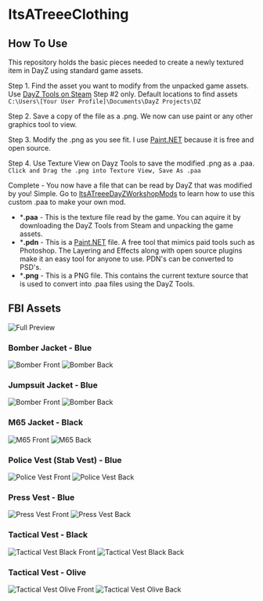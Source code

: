 # ItsATreeeClothing

## How To Use

This repository holds the basic pieces needed to create a newly textured item in DayZ using standard game assets. 

Step 1. Find the asset you want to modify from the unpacked game assets. Use [DayZ Tools on Steam](https://community.bistudio.com/wiki/DayZ:Modding_Basics#Setup) Step #2 only. Default locations to find assets `C:\Users\[Your User Profile]\Documents\DayZ Projects\DZ`

Step 2. Save a copy of the file as a .png. We now can use paint or any other graphics tool to view.

Step 3. Modify the .png as you see fit. I use [Paint.NET](https://www.getpaint.net/) because it is free and open source.

Step 4. Use Texture View on Dayz Tools to save the modified .png as a .paa. `Click and Drag the .png into Texture View, Save As .paa`

Complete - You now have a file that can be read by DayZ that was modified by you! Simple. Go to [ItsATreeeDayZWorkshopMods](https://github.com/Treee/ItsATreeeDayZWorkshopMods) to learn how to use this custom .paa to make your own mod.

- ***.paa** - This is the texture file read by the game. You can aquire it by downloading the DayZ Tools from Steam and unpacking the game assets.
- ***.pdn** - This is a [Paint.NET](https://www.getpaint.net/) file. A free tool that mimics paid tools such as Photoshop. The Layering and Effects along with open source plugins make it an easy tool for anyone to use. PDN's can be converted to PSD's.
- ***.png** - This is a PNG file. This contains the current texture source that is used to convert into .paa files using the DayZ Tools.

## FBI Assets

![Full Preview](./src/fbi/preview_image.png)

### Bomber Jacket - Blue

![Bomber Front](./src/fbi/bomberjacket_blue_co_fbi/front_preview.png)
![Bomber Back](./src/fbi/bomberjacket_blue_co_fbi/back_preview.png)

### Jumpsuit Jacket - Blue

![Bomber Front](./src/fbi/jumpsuit_blue_co_fbi/front_preview.png)
![Bomber Back](./src/fbi/jumpsuit_blue_co_fbi/back_preview.png)

### M65 Jacket - Black

![M65 Front](./src/fbi/m65_jacket_black_co_fbi/front_preview.png)
![M65 Back](./src/fbi/m65_jacket_black_co_fbi/back_preview.png)

### Police Vest (Stab Vest) - Blue

![Police Vest Front](./src/fbi/policevest_fbi/front_preview.png)
![Police Vest Back](./src/fbi/policevest_fbi/back_preview.png)

### Press Vest - Blue

![Press Vest Front](./src/fbi/pressvest_fbi/front_preview.png)
![Press Vest Back](./src/fbi/pressvest_fbi/back_preview.png)

### Tactical Vest - Black

![Tactical Vest Black Front](./src/fbi/tacticalvest2_black_fbi/front_preview.png)
![Tactical Vest Black Back](./src/fbi/tacticalvest2_black_fbi/back_preview.png)

### Tactical Vest - Olive

![Tactical Vest Olive Front](./src/fbi/tacticalvest2_olive_fbi/front_preview.png)
![Tactical Vest Olive Back](./src/fbi/tacticalvest2_olive_fbi/back_preview.png)
